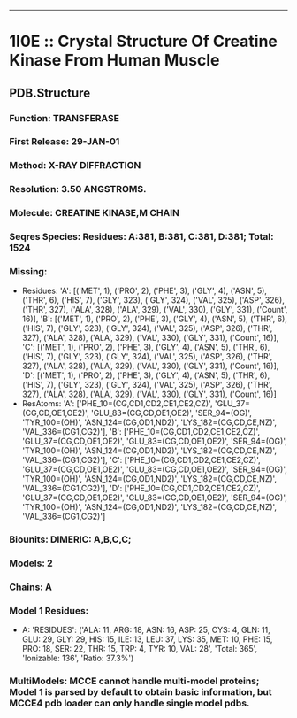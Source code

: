 ---
# 1I0E :: Crystal Structure Of Creatine Kinase From Human Muscle
## PDB.Structure
### Function: TRANSFERASE
### First Release: 29-JAN-01
### Method: X-RAY DIFFRACTION
### Resolution: 3.50 ANGSTROMS.
### Molecule: CREATINE KINASE,M CHAIN
### Seqres Species: Residues: A:381, B:381, C:381, D:381; Total: 1524
### Missing:
  - Residues:
 'A': [('MET', 1), ('PRO', 2), ('PHE', 3), ('GLY', 4), ('ASN', 5), ('THR', 6), ('HIS', 7), ('GLY', 323), ('GLY', 324), ('VAL', 325), ('ASP', 326), ('THR', 327), ('ALA', 328), ('ALA', 329), ('VAL', 330), ('GLY', 331), ('Count', 16)],
 'B': [('MET', 1), ('PRO', 2), ('PHE', 3), ('GLY', 4), ('ASN', 5), ('THR', 6), ('HIS', 7), ('GLY', 323), ('GLY', 324), ('VAL', 325), ('ASP', 326), ('THR', 327), ('ALA', 328), ('ALA', 329), ('VAL', 330), ('GLY', 331), ('Count', 16)],
 'C': [('MET', 1), ('PRO', 2), ('PHE', 3), ('GLY', 4), ('ASN', 5), ('THR', 6), ('HIS', 7), ('GLY', 323), ('GLY', 324), ('VAL', 325), ('ASP', 326), ('THR', 327), ('ALA', 328), ('ALA', 329), ('VAL', 330), ('GLY', 331), ('Count', 16)],
 'D': [('MET', 1), ('PRO', 2), ('PHE', 3), ('GLY', 4), ('ASN', 5), ('THR', 6), ('HIS', 7), ('GLY', 323), ('GLY', 324), ('VAL', 325), ('ASP', 326), ('THR', 327), ('ALA', 328), ('ALA', 329), ('VAL', 330), ('GLY', 331), ('Count', 16)]
  - ResAtoms:
 'A': ['PHE_10=(CG,CD1,CD2,CE1,CE2,CZ)', 'GLU_37=(CG,CD,OE1,OE2)', 'GLU_83=(CG,CD,OE1,OE2)', 'SER_94=(OG)', 'TYR_100=(OH)', 'ASN_124=(CG,OD1,ND2)', 'LYS_182=(CG,CD,CE,NZ)', 'VAL_336=(CG1,CG2)'],
 'B': ['PHE_10=(CG,CD1,CD2,CE1,CE2,CZ)', 'GLU_37=(CG,CD,OE1,OE2)', 'GLU_83=(CG,CD,OE1,OE2)', 'SER_94=(OG)', 'TYR_100=(OH)', 'ASN_124=(CG,OD1,ND2)', 'LYS_182=(CG,CD,CE,NZ)', 'VAL_336=(CG1,CG2)'],
 'C': ['PHE_10=(CG,CD1,CD2,CE1,CE2,CZ)', 'GLU_37=(CG,CD,OE1,OE2)', 'GLU_83=(CG,CD,OE1,OE2)', 'SER_94=(OG)', 'TYR_100=(OH)', 'ASN_124=(CG,OD1,ND2)', 'LYS_182=(CG,CD,CE,NZ)', 'VAL_336=(CG1,CG2)'],
 'D': ['PHE_10=(CG,CD1,CD2,CE1,CE2,CZ)', 'GLU_37=(CG,CD,OE1,OE2)', 'GLU_83=(CG,CD,OE1,OE2)', 'SER_94=(OG)', 'TYR_100=(OH)', 'ASN_124=(CG,OD1,ND2)', 'LYS_182=(CG,CD,CE,NZ)', 'VAL_336=(CG1,CG2)']

### Biounits: DIMERIC: A,B,C,C;
### Models: 2
### Chains: A
### Model 1 Residues:
  - A:
 'RESIDUES': ('ALA: 11, ARG: 18, ASN: 16, ASP: 25, CYS: 4, GLN: 11, GLU: 29, GLY: 29, HIS: 15, ILE: 13, LEU: 37, LYS: 35, MET: 10, PHE: 15, PRO: 18, SER: 22, THR: 15, TRP: 4, TYR: 10, VAL: 28', 'Total: 365', 'Ionizable: 136',
              'Ratio: 37.3%')

### MultiModels: MCCE cannot handle multi-model proteins; Model 1 is parsed by default to obtain basic information, but MCCE4 pdb loader can only handle single model pdbs.
